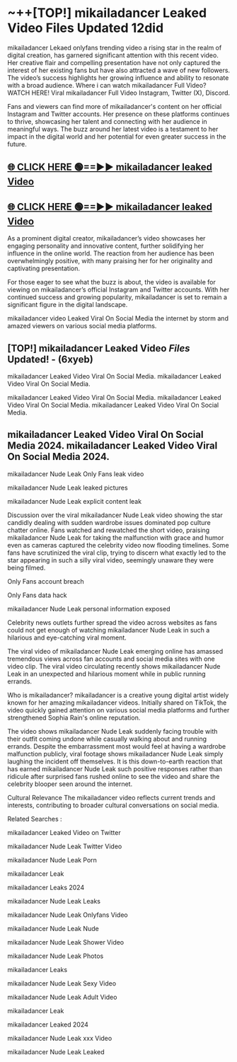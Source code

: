 # ~++[TOP!] mikailadancer Leaked Video Files Updated 12did

 mikailadancer Lekaed onlyfans trending video a rising star in the realm of digital creation, has garnered significant attention with this recent video. Her creative flair and compelling presentation have not only captured the interest of her existing fans but have also attracted a wave of new followers. The video’s success highlights her growing influence and ability to resonate with a broad audience.
Where i can watch  mikailadancer Full Video? WATCH HERE! Viral  mikailadancer Full Video Instagram, Twitter (X), Discord.


Fans and viewers can find more of  mikailadancer's content on her official Instagram and Twitter accounts. Her presence on these platforms continues to thrive, showcasing her talent and connecting with her audience in meaningful ways. The buzz around her latest video is a testament to her impact in the digital world and her potential for even greater success in the future.


## [🌐 CLICK HERE 🟢==►►  mikailadancer leaked Video ](https://onlyclips.site?title=mikailadancer&ref=git)

## [🌐 CLICK HERE 🟢==►►  mikailadancer leaked Video ](https://onlyclips.site?title=mikailadancer&ref=git)


As a prominent digital creator,  mikailadancer’s video showcases her engaging personality and innovative content, further solidifying her influence in the online world. The reaction from her audience has been overwhelmingly positive, with many praising her for her originality and captivating presentation.

For those eager to see what the buzz is about, the video is available for viewing on  mikailadancer’s official Instagram and Twitter accounts. With her continued success and growing popularity,  mikailadancer is set to remain a significant figure in the digital landscape.


  mikailadancer video Leaked Viral On Social Media the internet by storm and amazed viewers on various social media platforms.


## [TOP!]  mikailadancer Leaked Video *Files* Updated! - (6xyeb) 

 mikailadancer Leaked Video Viral On Social Media. mikailadancer Leaked Video Viral On Social Media.

 mikailadancer Leaked Video Viral On Social Media. mikailadancer Leaked Video Viral On Social Media. mikailadancer Leaked Video Viral On Social Media.


##  mikailadancer Leaked Video Viral On Social Media 2024. mikailadancer Leaked Video Viral On Social Media 2024.
 mikailadancer Nude Leak Only Fans leak video

 mikailadancer Nude Leak leaked pictures

 mikailadancer Nude Leak explicit content leak

Discussion over the viral  mikailadancer Nude Leak video showing the star candidly dealing with sudden wardrobe issues dominated pop culture chatter online. Fans watched and rewatched the short video, praising  mikailadancer Nude Leak for taking the malfunction with grace and humor even as cameras captured the celebrity video now flooding timelines. Some fans have scrutinized the viral clip, trying to discern what exactly led to the star appearing in such a silly viral video, seemingly unaware they were being filmed.


Only Fans account breach

Only Fans data hack

 mikailadancer Nude Leak personal information exposed

Celebrity news outlets further spread the video across websites as fans could not get enough of watching  mikailadancer Nude Leak in such a hilarious and eye-catching viral moment.


The viral video of  mikailadancer Nude Leak emerging online has amassed tremendous views across fan accounts and social media sites with one video clip. The viral video circulating recently shows  mikailadancer Nude Leak in an unexpected and hilarious moment while in public running errands.


Who is  mikailadancer?  mikailadancer is a creative young digital artist widely known for her amazing  mikailadancer videos. Initially shared on TikTok, the video quickly gained attention on various social media platforms and further strengthened Sophia Rain's online reputation.

The video shows  mikailadancer Nude Leak suddenly facing trouble with their outfit coming undone while casually walking about and running errands. Despite the embarrassment most would feel at having a wardrobe malfunction publicly, viral footage shows  mikailadancer Nude Leak simply laughing the incident off themselves. It is this down-to-earth reaction that has earned  mikailadancer Nude Leak such positive responses rather than ridicule after surprised fans rushed online to see the video and share the celebrity blooper seen around the internet.

Cultural Relevance The  mikailadancer video reflects current trends and interests, contributing to broader cultural conversations on social media.

Related Searches :

 mikailadancer Leaked Video on Twitter

 mikailadancer Nude Leak Twitter Video

 mikailadancer Nude Leak Porn

 mikailadancer Leak 

 mikailadancer Leaks 2024

 mikailadancer Nude Leak Leaks

 mikailadancer Nude Leak Onlyfans Video

 mikailadancer Nude Leak Nude

 mikailadancer Nude Leak Shower Video

 mikailadancer Nude Leak Photos

 mikailadancer Leaks

 mikailadancer Nude Leak Sexy Video

 mikailadancer Nude Leak Adult Video

 mikailadancer Leak

 mikailadancer Leaked 2024

 mikailadancer Nude Leak xxx Video

 mikailadancer Nude Leak Leaked